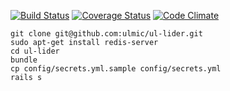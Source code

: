 [![Build Status](https://travis-ci.org/ulmic/ul-lider.svg?branch=develop)](https://travis-ci.org/ulmic/ul-lider) [![Coverage Status](https://coveralls.io/repos/ulmic/ul-lider/badge.png?branch=develop)](https://coveralls.io/r/ulmic/ul-lider?branch=develop) [![Code Climate](https://codeclimate.com/github/ulmic/ul-lider/badges/gpa.svg)](https://codeclimate.com/github/ulmic/ul-lider)


```shell
git clone git@github.com:ulmic/ul-lider.git
sudo apt-get install redis-server
cd ul-lider
bundle
cp config/secrets.yml.sample config/secrets.yml
rails s
```
